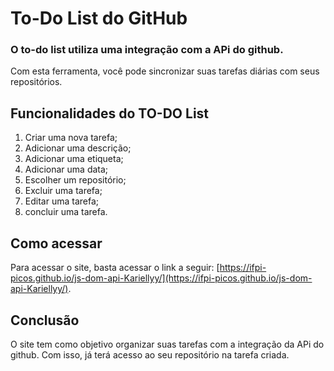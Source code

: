 # To-Do List do GitHub

### O to-do list utiliza uma integração com a APi do github.
Com esta ferramenta, você pode sincronizar suas tarefas diárias com seus repositórios.

## Funcionalidades do TO-DO List
1. Criar uma nova tarefa;
2. Adicionar uma descrição;
3. Adicionar uma etiqueta;
4. Adicionar uma data;
5. Escolher um repositório;
6. Excluir uma tarefa;
7. Editar uma tarefa;
8. concluir uma tarefa.

## Como acessar
Para acessar o site, basta acessar o link a seguir: [https://ifpi-picos.github.io/js-dom-api-Kariellyy/](https://ifpi-picos.github.io/js-dom-api-Kariellyy/).

## Conclusão
O site tem como objetivo organizar suas tarefas com a integração da APi do github. Com isso, já terá acesso ao seu repositório na tarefa criada.

